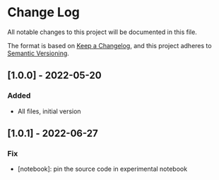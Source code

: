 # Change Log
All notable changes to this project will be documented in this file.

The format is based on [Keep a Changelog](https://keepachangelog.com/en/1.0.0/),
and this project adheres to [Semantic Versioning](https://semver.org/spec/v2.0.0.html).

## [1.0.0] - 2022-05-20
### Added
- All files, initial version


## [1.0.1] - 2022-06-27
### Fix
- [notebook]: pin the source code in experimental notebook
